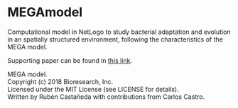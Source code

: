 # MEGAmodel
Computational model in NetLogo to study bacterial adaptation and evolution in an spatially structured environment, following the characteristics of the MEGA model.

Supporting paper can be found in [this link](https://link.springer.com/chapter/10.1007/978-3-030-17985-4_3).

MEGA model.  <br />
Copyright (c) 2018 Bioresearch, Inc.  <br />
Licensed under the MIT License (see LICENSE for details).  <br />
Written by Rubén Castañeda with contributions from Carlos Castro.  <br />
